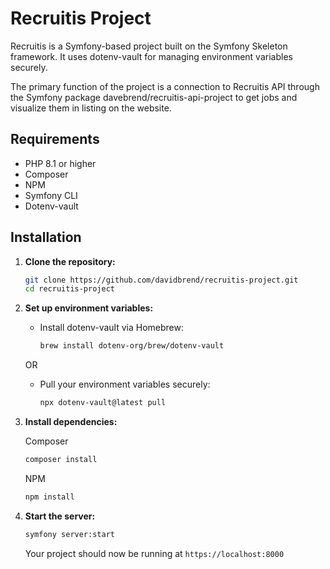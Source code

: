 
# Recruitis Project

Recruitis is a Symfony-based project built on the Symfony Skeleton framework. It uses dotenv-vault for managing environment variables securely.

The primary function of the project is a connection to Recruitis API through the Symfony package davebrend/recruitis-api-project to get jobs and visualize them in listing on the website.


## Requirements

- PHP 8.1 or higher
- Composer
- NPM
- Symfony CLI
- Dotenv-vault

## Installation

1. **Clone the repository:**

    ```bash
    git clone https://github.com/davidbrend/recruitis-project.git
    cd recruitis-project
    ```

2. **Set up environment variables:**

    - Install dotenv-vault via Homebrew:

        ```bash
        brew install dotenv-org/brew/dotenv-vault
        ```

    OR

    - Pull your environment variables securely:

        ```bash
        npx dotenv-vault@latest pull
        ```

3. **Install dependencies:**

    Composer
    ```bash
    composer install
    ```

    NPM
    ```bash
    npm install
    ```

4. **Start the server:**

    ```bash
    symfony server:start
    ```

   Your project should now be running at `https://localhost:8000`
